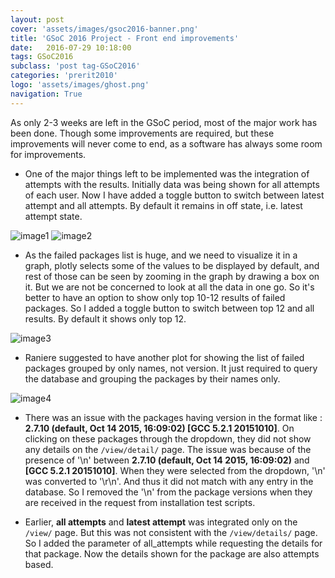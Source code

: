 ```yaml
---
layout: post
cover: 'assets/images/gsoc2016-banner.png'
title: 'GSoC 2016 Project - Front end improvements'
date:   2016-07-29 10:18:00
tags: GSoC2016
subclass: 'post tag-GSoC2016'
categories: 'prerit2010'
logo: 'assets/images/ghost.png'
navigation: True
---
```


As only 2-3 weeks are left in the GSoC period, most of the major work has been done. Though some improvements are required, but these improvements will never come to end, as a software has always some room for improvements.

* One of the major things left to be implemented was the integration of attempts with the results. Initially data was being shown for all attempts of each user. Now I have added a toggle button to switch between latest attempt and all attempts. By default it remains in off state, i.e. latest attempt state.

![image1](http://imgur.com/aMU95Zr.png)  ![image2](http://imgur.com/sOK7Fff.png)

* As the failed packages list is huge, and we need to visualize it in a graph, plotly selects some of the values to be displayed by default, and rest of those can be seen by zooming in the graph by drawing a box on it. But we are not be concerned to look at all the data in one go. So it's better to have an option to show only top 10-12 results of failed packages. So I added a toggle button to switch between top 12 and all results. By default it shows only top 12.

![image3](http://imgur.com/RHOKVsb.png)

* Raniere suggested to have another plot for showing the list of failed packages grouped by only names, not version. It just required to query the database and grouping the packages by their names only.

![image4](http://imgur.com/E7ydu8s.png)

* There was an issue with the packages having version in the format like : **2.7.10 (default, Oct 14 2015, 16:09:02) [GCC 5.2.1 20151010]**. On clicking on these packages through the dropdown, they did not show any details on the `/view/detail/` page. The issue was because of the presence of '\n' between **2.7.10 (default, Oct 14 2015, 16:09:02)**  and  **[GCC 5.2.1 20151010]**. When they were selected from the dropdown, '\n' was converted to '\r\n'. And thus it did not match with any entry in the database. So I removed the '\n' from the package versions when they are received in the request from installation test scripts.

* Earlier, **all attempts** and **latest attempt** was integrated only on the `/view/` page. But this was not consistent with the `/view/details/` page. So I added the parameter of all_attempts while requesting the details for that package. Now the details shown for the package are also attempts based.